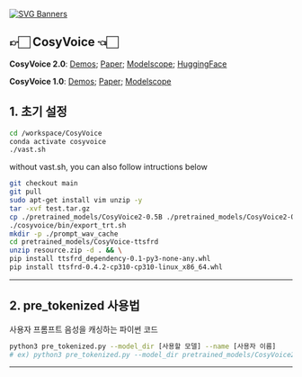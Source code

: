 [![SVG Banners](https://svg-banners.vercel.app/api?type=origin&text1=CosyVoice🤠&text2=Text-to-Speech%20💖%20Large%20Language%20Model&width=800&height=210)](https://github.com/Akshay090/svg-banners)

## 👉🏻 CosyVoice 👈🏻
**CosyVoice 2.0**: [Demos](https://funaudiollm.github.io/cosyvoice2/); [Paper](https://arxiv.org/abs/2412.10117); [Modelscope](https://www.modelscope.cn/studios/iic/CosyVoice2-0.5B); [HuggingFace](https://huggingface.co/spaces/FunAudioLLM/CosyVoice2-0.5B)

**CosyVoice 1.0**: [Demos](https://fun-audio-llm.github.io); [Paper](https://funaudiollm.github.io/pdf/CosyVoice_v1.pdf); [Modelscope](https://www.modelscope.cn/studios/iic/CosyVoice-300M)

## 1. 초기 설정

```bash
cd /workspace/CosyVoice
conda activate cosyvoice
./vast.sh
```
without vast.sh, you can also follow intructions below
```bash
git checkout main
git pull
sudo apt-get install vim unzip -y
tar -xvf test.tar.gz
cp ./pretrained_models/CosyVoice2-0.5B ./pretrained_models/CosyVoice2-0.5B-trt -r
./cosyvoice/bin/export_trt.sh
mkdir -p ./prompt_wav_cache
cd pretrained_models/CosyVoice-ttsfrd
unzip resource.zip -d . && \
pip install ttsfrd_dependency-0.1-py3-none-any.whl
pip install ttsfrd-0.4.2-cp310-cp310-linux_x86_64.whl
```
---

## 2. pre_tokenized 사용법

사용자 프롬프트 음성을 캐싱하는 파이썬 코드


```bash
python3 pre_tokenized.py --model_dir [사용할 모델] --name [사용자 이름]
# ex) python3 pre_tokenized.py --model_dir pretrained_models/CosyVoice2-0.5B-trt --name woon
```


---

